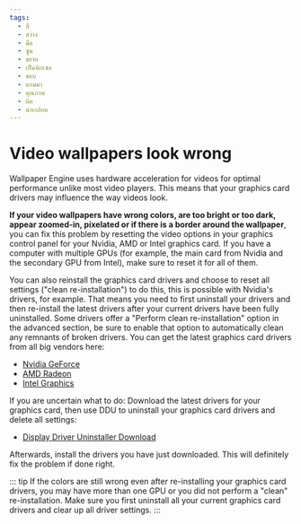 ```yaml
---
tags:
  - สี
  - สว่าง
  - มืด
  - ซูม
  - ขยาย
  - เป็นพิกเซล
  - ขอบ
  - แกมมา
  - คุณภาพ
  - ผิด
  - น่าเกลียด
---
```


# Video wallpapers look wrong

Wallpaper Engine uses hardware acceleration for videos for optimal performance unlike most video players. This means that your graphics card drivers may influence the way videos look.

**If your video wallpapers have wrong colors, are too bright or too dark, appear zoomed-in, pixelated or if there is a border around the wallpaper**, you can fix this problem by resetting the video options in your graphics control panel for your Nvidia, AMD or Intel graphics card. If you have a computer with multiple GPUs (for example, the main card from Nvidia and the secondary GPU from Intel), make sure to reset it for all of them.

You can also reinstall the graphics card drivers and choose to reset all settings ("clean re-installation") to do this, this is possible with Nvidia's drivers, for example. That means you need to first uninstall your drivers and then re-install the latest drivers after your current drivers have been fully uninstalled. Some drivers offer a "Perform clean re-installation" option in the advanced section, be sure to enable that option to automatically clean any remnants of broken drivers. You can get the latest graphics card drivers from all big vendors here:

* [Nvidia GeForce](https://www.nvidia.com/Download/index.aspx)
* [AMD Radeon](https://www.amd.com/support)
* [Intel Graphics](https://downloadcenter.intel.com/product/80939/Graphics-Drivers)

If you are uncertain what to do: Download the latest drivers for your graphics card, then use DDU to uninstall your graphics card drivers and delete all settings:

* [Display Driver Uninstaller Download](https://www.guru3d.com/files-details/display-driver-uninstaller-download.html)

Afterwards, install the drivers you have just downloaded. This will definitely fix the problem if done right.

::: tip If the colors are still wrong even after re-installing your graphics card drivers, you may have more than one GPU or you did not perform a "clean" re-installation. Make sure you first uninstall all your current graphics card drivers and clear up all driver settings. :::